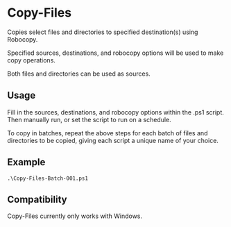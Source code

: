 # Copy-Files
Copies select files and directories to specified destination(s) using Robocopy.

Specified sources, destinations, and robocopy options will be used to make copy operations.

Both files and directories can be used as sources.

## Usage
Fill in the sources, destinations, and robocopy options within the .ps1 script. Then manually run, or set the script to run on a schedule.

To copy in batches, repeat the above steps for each batch of files and directories to be copied, giving each script a unique name of your choice.

## Example
`.\Copy-Files-Batch-001.ps1`

## Compatibility
Copy-Files currently only works with Windows.